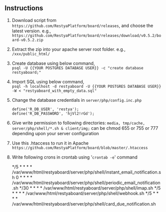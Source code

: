 ## Instructions

1.  Download script from `https://github.com/RestyaPlatform/board/releases`, and choose the latest version. e.g., `https://github.com/RestyaPlatform/board/releases/download/v0.5.2/board-v0.5.2.zip`
2.  Extract the zip into your apache server root folder. e.g., `/xxx/public_html/`
3.  Create database using below command,  
    `psql -U {{YOUR POSTGRES DATABASE USER}} -c "create database restyaboard;"`
4.  Import SQL using below command,  
    `psql -h localhost -d restyaboard -U {{YOUR POSTGRES DATABASE USER}} -W < "restyaboard_with_empty_data.sql"`
5.  Change the database credentials in `server/php/config.inc.php`

        define('R_DB_USER', 'restya');
        define('R_DB_PASSWORD', 'hjVl2!rGd');
   

    
6.  Give write permission to following directories: `media, tmp/cache, server/php/shell/*.sh & client/img;` can be chmod 655 or 755 or 777 depending upon your server configuration
7.  Use this .htaccess to run it in Apache `https://github.com/RestyaPlatform/board/blob/master/.htaccess`
8.  Write following crons in crontab using '`crontab -e`' command

       */5 * * * * /var/www/html/restyaboard/server/php/shell/instant_email_notification.sh
       0 * * * * /var/www/html/restyaboard/server/php/shell/periodic_email_notification.sh
       */30 * * * * /var/www/html/restyaboard/server/php/shell/imap.sh
       */5 * * * * /var/www/html/restyaboard/server/php/shell/webhook.sh
       */5 * * * * /var/www/html/restyaboard/server/php/shell/card_due_notification.sh
   

    